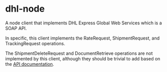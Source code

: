 # dhl-node

A node client that implements DHL Express Global Web Services which is a SOAP API.

In specific, this client implements the RateRequest, ShipmentRequest, and TrackingRequest operations.

The ShipmentDeleteRequest and DocumentRetrieve operations are not implemented by this client, although they should be trivial to add based on the [API documentation](doc/DHL_Express_Global_Web_Services_-_Developer_Guide_V3.1.pdf).
